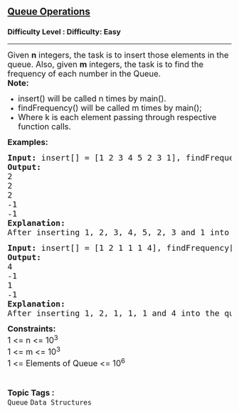 <h2><a href="https://www.geeksforgeeks.org/problems/queue-operations/1?page=1&status=unsolved,attempted&sortBy=accuracy">Queue Operations</a></h2><h3>Difficulty Level : Difficulty: Easy</h3><hr><div class="problems_problem_content__Xm_eO"><p><span style="font-size: 18px;">Given <strong>n</strong> integers, the task is to insert those elements in the queue. Also, given <strong>m</strong> integers, the task is to find the frequency of each number in the Queue.<br><strong>Note:</strong></span></p>
<ul>
<li><span style="font-size: 18px;">insert() will be called n times by main().</span></li>
<li><span style="font-size: 18px;"><span style="font-size: 18px;">findFrequency() will be called m times by main();</span></span></li>
<li><span style="font-size: 18px;"><span style="font-size: 18px;">Where k is each element passing through respective function calls.</span></span></li>
</ul>
<p><strong><span style="font-size: 18px;">Examples:</span></strong></p>
<pre><span style="font-size: 18px;"><strong>Input: </strong>insert[] = [1 2 3 4 5 2 3 1], findFrequency[] = [1 3 2 9 10]</span>
<span style="font-size: 18px;"><strong>Output:</strong>
2
2
2
-1
-1</span>
<span style="font-size: 18px;"><strong>Explanation:
</strong>After inserting 1, 2, 3, 4, 5, 2, 3 and 1 into the queue, frequency of 1 is 2, 3 is 2 and 2 is 2. Since 9 and 10 are not there in the queue we output -1 for them.</span></pre>
<pre><span style="font-size: 18px;"><strong>Input: </strong>insert[] = [1 2 1 1 1 4], findFrequency[] = [1 5 4 3]</span>
<span style="font-size: 18px;"><strong>Output:</strong>
4
-1
1
-1</span>
<span style="font-size: 18px;"><strong>Explanation:
</strong>After inserting 1, 2, 1, 1, 1 and 4 into the queue, frequency of 1 is 4 and that of 4 is 1. Since 5 and 3 are not there in the queue we output -1 for them.</span></pre>
<p><span style="font-size: 18px;"><strong>Constraints:</strong><br>1 &lt;= n &lt;= 10<sup>3</sup><br>1 &lt;= m &lt;= 10<sup>3</sup><br>1 &lt;= Elements of Queue &lt;= 10<sup>6</sup></span></p></div><br><p><span style=font-size:18px><strong>Topic Tags : </strong><br><code>Queue</code>&nbsp;<code>Data Structures</code>&nbsp;